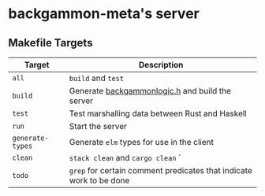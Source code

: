backgammon-meta's server
========================

## Makefile Targets
| Target           | Description                                                                                           |
| ---------------- | ----------------------------------------------------------------------------------------------------- |
| `all`            | `build` and `test`                                                                                    |
| `build`          | Generate [backgammonlogic.h](backgammon-logic-wrapper/include/backgammonlogic.h) and build the server |
| `test`           | Test marshalling data between Rust and Haskell                                                        |
| `run`            | Start the server                                                                                      |
| `generate-types` | Generate `elm` types for use in the client                                                            |
| `clean`          | `stack clean` and `cargo clean`     `                                                                 |
| `todo`           | `grep` for certain comment predicates that indicate work to be done                                   |

